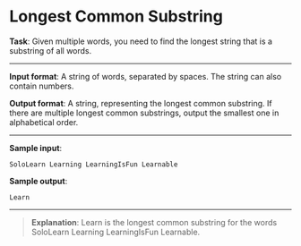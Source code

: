 # Longest Common Substring

**Task**: 
Given multiple words, you need to find the longest string that is a substring of all words.  
 
---

**Input format**: A string of words, separated by spaces. The string can also contain numbers. 
 
**Output format**: A string, representing the longest common substring. If there are multiple longest common substrings, output the smallest one in alphabetical order. 
 
---

**Sample input**: 
```
SoloLearn Learning LearningIsFun Learnable
``` 
 
**Sample output**: 
```
Learn
```

---

>**Explanation**: Learn is the longest common substring for the words SoloLearn Learning LearningIsFun Learnable.